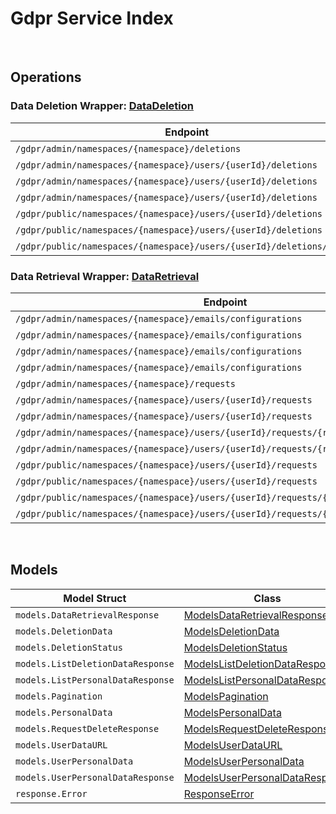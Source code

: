 # Gdpr Service Index

&nbsp;

## Operations

### Data Deletion Wrapper:  [DataDeletion](../services-api/pkg/service/gdpr/dataDeletion.go)
| Endpoint | Method | ID | Class | Wrapper |
|---|---|---|---|---|
| `/gdpr/admin/namespaces/{namespace}/deletions` | GET | AdminGetListDeletionDataRequestShort | [AdminGetListDeletionDataRequestShort](../gdpr-sdk/pkg/gdprclient/data_deletion/data_deletion_client.go) | [AdminGetListDeletionDataRequestShort](../services-api/pkg/service/gdpr/dataDeletion.go) |
| `/gdpr/admin/namespaces/{namespace}/users/{userId}/deletions` | GET | AdminGetUserAccountDeletionRequestShort | [AdminGetUserAccountDeletionRequestShort](../gdpr-sdk/pkg/gdprclient/data_deletion/data_deletion_client.go) | [AdminGetUserAccountDeletionRequestShort](../services-api/pkg/service/gdpr/dataDeletion.go) |
| `/gdpr/admin/namespaces/{namespace}/users/{userId}/deletions` | POST | AdminSubmitUserAccountDeletionRequestShort | [AdminSubmitUserAccountDeletionRequestShort](../gdpr-sdk/pkg/gdprclient/data_deletion/data_deletion_client.go) | [AdminSubmitUserAccountDeletionRequestShort](../services-api/pkg/service/gdpr/dataDeletion.go) |
| `/gdpr/admin/namespaces/{namespace}/users/{userId}/deletions` | DELETE | AdminCancelUserAccountDeletionRequestShort | [AdminCancelUserAccountDeletionRequestShort](../gdpr-sdk/pkg/gdprclient/data_deletion/data_deletion_client.go) | [AdminCancelUserAccountDeletionRequestShort](../services-api/pkg/service/gdpr/dataDeletion.go) |
| `/gdpr/public/namespaces/{namespace}/users/{userId}/deletions` | POST | PublicSubmitUserAccountDeletionRequestShort | [PublicSubmitUserAccountDeletionRequestShort](../gdpr-sdk/pkg/gdprclient/data_deletion/data_deletion_client.go) | [PublicSubmitUserAccountDeletionRequestShort](../services-api/pkg/service/gdpr/dataDeletion.go) |
| `/gdpr/public/namespaces/{namespace}/users/{userId}/deletions` | DELETE | PublicCancelUserAccountDeletionRequestShort | [PublicCancelUserAccountDeletionRequestShort](../gdpr-sdk/pkg/gdprclient/data_deletion/data_deletion_client.go) | [PublicCancelUserAccountDeletionRequestShort](../services-api/pkg/service/gdpr/dataDeletion.go) |
| `/gdpr/public/namespaces/{namespace}/users/{userId}/deletions/status` | GET | PublicGetUserAccountDeletionStatusShort | [PublicGetUserAccountDeletionStatusShort](../gdpr-sdk/pkg/gdprclient/data_deletion/data_deletion_client.go) | [PublicGetUserAccountDeletionStatusShort](../services-api/pkg/service/gdpr/dataDeletion.go) |

### Data Retrieval Wrapper:  [DataRetrieval](../services-api/pkg/service/gdpr/dataRetrieval.go)
| Endpoint | Method | ID | Class | Wrapper |
|---|---|---|---|---|
| `/gdpr/admin/namespaces/{namespace}/emails/configurations` | GET | GetAdminEmailConfigurationShort | [GetAdminEmailConfigurationShort](../gdpr-sdk/pkg/gdprclient/data_retrieval/data_retrieval_client.go) | [GetAdminEmailConfigurationShort](../services-api/pkg/service/gdpr/dataRetrieval.go) |
| `/gdpr/admin/namespaces/{namespace}/emails/configurations` | PUT | UpdateAdminEmailConfigurationShort | [UpdateAdminEmailConfigurationShort](../gdpr-sdk/pkg/gdprclient/data_retrieval/data_retrieval_client.go) | [UpdateAdminEmailConfigurationShort](../services-api/pkg/service/gdpr/dataRetrieval.go) |
| `/gdpr/admin/namespaces/{namespace}/emails/configurations` | POST | SaveAdminEmailConfigurationShort | [SaveAdminEmailConfigurationShort](../gdpr-sdk/pkg/gdprclient/data_retrieval/data_retrieval_client.go) | [SaveAdminEmailConfigurationShort](../services-api/pkg/service/gdpr/dataRetrieval.go) |
| `/gdpr/admin/namespaces/{namespace}/emails/configurations` | DELETE | DeleteAdminEmailConfigurationShort | [DeleteAdminEmailConfigurationShort](../gdpr-sdk/pkg/gdprclient/data_retrieval/data_retrieval_client.go) | [DeleteAdminEmailConfigurationShort](../services-api/pkg/service/gdpr/dataRetrieval.go) |
| `/gdpr/admin/namespaces/{namespace}/requests` | GET | AdminGetListPersonalDataRequestShort | [AdminGetListPersonalDataRequestShort](../gdpr-sdk/pkg/gdprclient/data_retrieval/data_retrieval_client.go) | [AdminGetListPersonalDataRequestShort](../services-api/pkg/service/gdpr/dataRetrieval.go) |
| `/gdpr/admin/namespaces/{namespace}/users/{userId}/requests` | GET | AdminGetUserPersonalDataRequestsShort | [AdminGetUserPersonalDataRequestsShort](../gdpr-sdk/pkg/gdprclient/data_retrieval/data_retrieval_client.go) | [AdminGetUserPersonalDataRequestsShort](../services-api/pkg/service/gdpr/dataRetrieval.go) |
| `/gdpr/admin/namespaces/{namespace}/users/{userId}/requests` | POST | AdminRequestDataRetrievalShort | [AdminRequestDataRetrievalShort](../gdpr-sdk/pkg/gdprclient/data_retrieval/data_retrieval_client.go) | [AdminRequestDataRetrievalShort](../services-api/pkg/service/gdpr/dataRetrieval.go) |
| `/gdpr/admin/namespaces/{namespace}/users/{userId}/requests/{requestDate}` | DELETE | AdminCancelUserPersonalDataRequestShort | [AdminCancelUserPersonalDataRequestShort](../gdpr-sdk/pkg/gdprclient/data_retrieval/data_retrieval_client.go) | [AdminCancelUserPersonalDataRequestShort](../services-api/pkg/service/gdpr/dataRetrieval.go) |
| `/gdpr/admin/namespaces/{namespace}/users/{userId}/requests/{requestDate}/generate` | POST | AdminGeneratePersonalDataURLShort | [AdminGeneratePersonalDataURLShort](../gdpr-sdk/pkg/gdprclient/data_retrieval/data_retrieval_client.go) | [AdminGeneratePersonalDataURLShort](../services-api/pkg/service/gdpr/dataRetrieval.go) |
| `/gdpr/public/namespaces/{namespace}/users/{userId}/requests` | GET | PublicGetUserPersonalDataRequestsShort | [PublicGetUserPersonalDataRequestsShort](../gdpr-sdk/pkg/gdprclient/data_retrieval/data_retrieval_client.go) | [PublicGetUserPersonalDataRequestsShort](../services-api/pkg/service/gdpr/dataRetrieval.go) |
| `/gdpr/public/namespaces/{namespace}/users/{userId}/requests` | POST | PublicRequestDataRetrievalShort | [PublicRequestDataRetrievalShort](../gdpr-sdk/pkg/gdprclient/data_retrieval/data_retrieval_client.go) | [PublicRequestDataRetrievalShort](../services-api/pkg/service/gdpr/dataRetrieval.go) |
| `/gdpr/public/namespaces/{namespace}/users/{userId}/requests/{requestDate}` | DELETE | PublicCancelUserPersonalDataRequestShort | [PublicCancelUserPersonalDataRequestShort](../gdpr-sdk/pkg/gdprclient/data_retrieval/data_retrieval_client.go) | [PublicCancelUserPersonalDataRequestShort](../services-api/pkg/service/gdpr/dataRetrieval.go) |
| `/gdpr/public/namespaces/{namespace}/users/{userId}/requests/{requestDate}/generate` | POST | PublicGeneratePersonalDataURLShort | [PublicGeneratePersonalDataURLShort](../gdpr-sdk/pkg/gdprclient/data_retrieval/data_retrieval_client.go) | [PublicGeneratePersonalDataURLShort](../services-api/pkg/service/gdpr/dataRetrieval.go) |


&nbsp;  

## Models

| Model Struct | Class |
|---|---|
| `models.DataRetrievalResponse` | [ModelsDataRetrievalResponse ](../gdpr-sdk/pkg/gdprclientmodels/models_data_retrieval_response.go) |
| `models.DeletionData` | [ModelsDeletionData ](../gdpr-sdk/pkg/gdprclientmodels/models_deletion_data.go) |
| `models.DeletionStatus` | [ModelsDeletionStatus ](../gdpr-sdk/pkg/gdprclientmodels/models_deletion_status.go) |
| `models.ListDeletionDataResponse` | [ModelsListDeletionDataResponse ](../gdpr-sdk/pkg/gdprclientmodels/models_list_deletion_data_response.go) |
| `models.ListPersonalDataResponse` | [ModelsListPersonalDataResponse ](../gdpr-sdk/pkg/gdprclientmodels/models_list_personal_data_response.go) |
| `models.Pagination` | [ModelsPagination ](../gdpr-sdk/pkg/gdprclientmodels/models_pagination.go) |
| `models.PersonalData` | [ModelsPersonalData ](../gdpr-sdk/pkg/gdprclientmodels/models_personal_data.go) |
| `models.RequestDeleteResponse` | [ModelsRequestDeleteResponse ](../gdpr-sdk/pkg/gdprclientmodels/models_request_delete_response.go) |
| `models.UserDataURL` | [ModelsUserDataURL ](../gdpr-sdk/pkg/gdprclientmodels/models_user_data_url.go) |
| `models.UserPersonalData` | [ModelsUserPersonalData ](../gdpr-sdk/pkg/gdprclientmodels/models_user_personal_data.go) |
| `models.UserPersonalDataResponse` | [ModelsUserPersonalDataResponse ](../gdpr-sdk/pkg/gdprclientmodels/models_user_personal_data_response.go) |
| `response.Error` | [ResponseError ](../gdpr-sdk/pkg/gdprclientmodels/response_error.go) |
